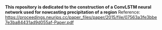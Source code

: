 **This repository is dedicated to the construction of a ConvLSTM neural network used for nowcasting precipitation of a region**
Reference: https://proceedings.neurips.cc/paper_files/paper/2015/file/07563a3fe3bbe7e3ba84431ad9d055af-Paper.pdf
